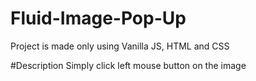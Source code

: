 # Fluid-Image-Pop-Up
Project is made only using Vanilla JS, HTML and CSS

#Description
Simply click left mouse button on the image
